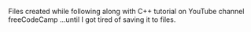 Files created while following along with C++ tutorial on YouTube channel freeCodeCamp ...until I got tired of saving it to files.
